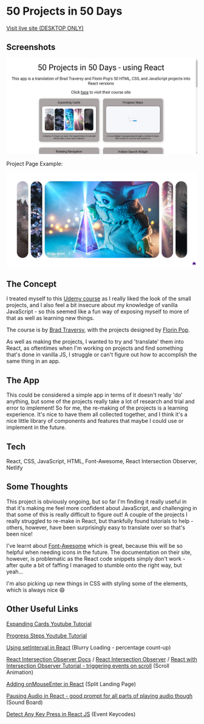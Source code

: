 # 50 Projects in 50 Days

[Visit live site (DESKTOP ONLY)](https://50projectsinreact.netlify.app/)

## Screenshots

<img src="./readme_images/homepage.JPG" alt="homepage" width="750px" />

Project Page Example:

<img src="./readme_images/expandingcardspage.JPG" alt="expanding cards page" width="750px" />

## The Concept

I treated myself to this [Udemy course](https://www.udemy.com/course/50-projects-50-days/?src=sac&kw=project) as I really liked the look of the small projects, and I also feel a bit insecure about my knowledge of vanilla JavaScript - so this seemed like a fun way of exposing myself to more of that as well as learning new things.

The course is by [Brad Traversy](https://github.com/bradtraversy), with the projects designed by [Florin Pop](https://github.com/florinpop17).

As well as making the projects, I wanted to try and 'translate' them into React, as oftentimes when I'm working on projects and find something that's done in vanilla JS, I struggle or can't figure out how to accomplish the same thing in an app.

## The App

This could be considered a simple app in terms of it doesn't really 'do' anything, but some of the projects really take a lot of research and trial and error to implement! So for me, the re-making of the projects is a learning experience. It's nice to have them all collected together, and I think it's a nice little library of components and features that maybe I could use or implement in the future.

## Tech

React, CSS, JavaScript, HTML, Font-Awesome, React Intersection Observer, Netlify

## Some Thoughts

This project is obviously ongoing, but so far I'm finding it really useful in that it's making me feel more confident about JavaScript, and challenging in that some of this is really difficult to figure out! A couple of the projects I really struggled to re-make in React, but thankfully found tutorials to help - others, however, have been surprisingly easy to translate over so that's been nice!

I've learnt about [Font-Awesome]() which is great, because this will be so helpful when needing icons in the future. The documentation on their site, however, is problematic as the React code snippets simply don't work - after quite a bit of faffing I managed to stumble onto the right way, but yeah...

I'm also picking up new things in CSS with styling some of the elements, which is always nice :smile:

## Other Useful Links

[Expanding Cards Youtube Tutorial](https://www.youtube.com/watch?v=XmeGQ5cz_aI&t=3300s)

[Progress Steps Youtube Tutorial](https://www.youtube.com/watch?v=AmeoJ7Ngzd4)

[Using setInterval in React](https://overreacted.io/making-setinterval-declarative-with-react-hooks/) (Blurry Loading - percentage count-up)

[React Intersection Observer Docs](https://github.com/thebuilder/react-intersection-observer/blob/1b33c2b658bc06774b564d63dfcc4b07a5bee443/docs/Recipes.md) /
[React Intersection Observer](https://www.npmjs.com/package/react-intersection-observer) /
[React with Intersection Observer Tutorial - triggering events on scroll](https://www.youtube.com/watch?v=r1auJEf9ISo&t=587s) (Scroll Animation)

[Adding onMouseEnter in React](https://linguinecode.com/post/how-to-add-onmouseenter-or-onmouseover-in-reactjs) (Split Landing Page)

[Pausing Audio in React - good prompt for all parts of playing audio though](https://stackoverflow.com/questions/63003690/unable-to-pause-audio-in-reactjs) (Sound Board)

[Detect Any Key Press in React JS](https://www.youtube.com/watch?v=D5SdvGMTEaU) (Event Keycodes)
